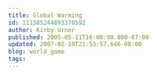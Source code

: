 ```yaml
---
title: Global Warming
id: 111585244893370592
author: Kirby Urner
published: 2005-05-11T16:00:00.000-07:00
updated: 2007-02-19T21:53:57.646-08:00
blog: world_game
tags: 
---
```


